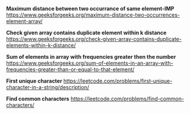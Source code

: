 **Maximum distance between two occurrance of same element-IMP**
https://www.geeksforgeeks.org/maximum-distance-two-occurrences-element-array/

**Check given array contains duplicate element within k distance**
https://www.geeksforgeeks.org/check-given-array-contains-duplicate-elements-within-k-distance/

**Sum of elements in array with frequencies greater then the number**
https://www.geeksforgeeks.org/sum-of-elements-in-an-array-with-frequencies-greater-than-or-equal-to-that-element/

**First unique character**
https://leetcode.com/problems/first-unique-character-in-a-string/description/

**Find common characters**
https://leetcode.com/problems/find-common-characters/
